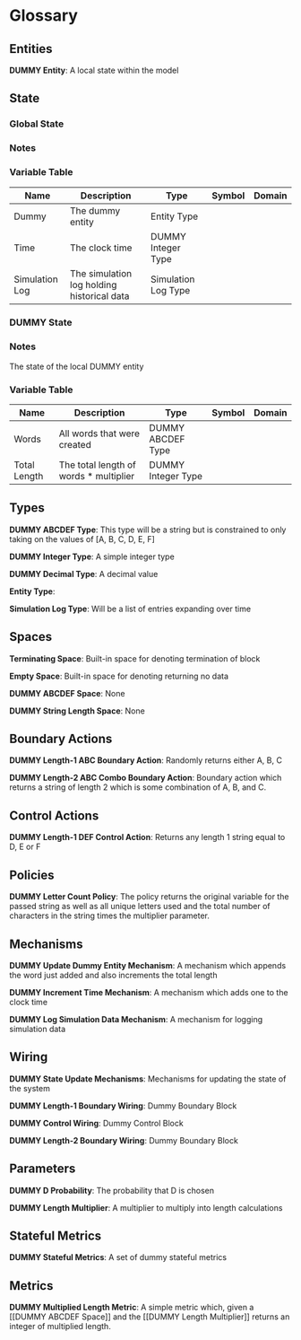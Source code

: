 # Glossary

## Entities

**DUMMY Entity**: A local state within the model


## State

### Global State

### Notes

### Variable Table
| Name | Description | Type | Symbol | Domain |
| --- | --- | --- | --- | --- |
|Dummy|The dummy entity|Entity Type|||
|Time|The clock time|DUMMY Integer Type|||
|Simulation Log|The simulation log holding historical data|Simulation Log Type|||


### DUMMY State

### Notes
The state of the local DUMMY entity
### Variable Table
| Name | Description | Type | Symbol | Domain |
| --- | --- | --- | --- | --- |
|Words|All words that were created|DUMMY ABCDEF Type|||
|Total Length|The total length of words * multiplier|DUMMY Integer Type|||




## Types

**DUMMY ABCDEF Type**: This type will be a string but is constrained to only taking on the values of [A, B, C, D, E, F]

**DUMMY Integer Type**: A simple integer type

**DUMMY Decimal Type**: A decimal value

**Entity Type**: 

**Simulation Log Type**: Will be a list of entries expanding over time



## Spaces

**Terminating Space**: Built-in space for denoting termination of block

**Empty Space**: Built-in space for denoting returning no data

**DUMMY ABCDEF Space**: None

**DUMMY String Length Space**: None



## Boundary Actions

**DUMMY Length-1 ABC Boundary Action**: Randomly returns either A, B, C

**DUMMY Length-2 ABC Combo Boundary Action**: Boundary action which returns a string of length 2 which is some combination of A, B, and C.



## Control Actions

**DUMMY Length-1 DEF Control Action**: Returns any length 1 string equal to D, E or F



## Policies

**DUMMY Letter Count Policy**: The policy returns the original variable for the passed string as well as all unique letters used and the total number of characters in the string times the multiplier parameter.



## Mechanisms

**DUMMY Update Dummy Entity Mechanism**: A mechanism which appends the word just added and also increments the total length

**DUMMY Increment Time Mechanism**: A mechanism which adds one to the clock time

**DUMMY Log Simulation Data Mechanism**: A mechanism for logging simulation data



## Wiring

**DUMMY State Update Mechanisms**: Mechanisms for updating the state of the system

**DUMMY Length-1 Boundary Wiring**: Dummy Boundary Block

**DUMMY Control Wiring**: Dummy Control Block

**DUMMY Length-2 Boundary Wiring**: Dummy Boundary Block



## Parameters

**DUMMY D Probability**: The probability that D is chosen

**DUMMY Length Multiplier**: A multiplier to multiply into length calculations



## Stateful Metrics

**DUMMY Stateful Metrics**: A set of dummy stateful metrics



## Metrics

**DUMMY Multiplied Length Metric**: A simple metric which, given a [[DUMMY ABCDEF Space]] and the [[DUMMY Length Multiplier]] returns an integer of multiplied length.



